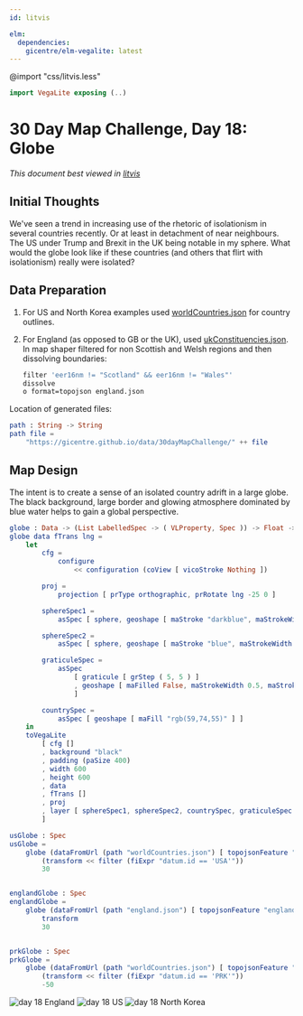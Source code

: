 ```yaml
---
id: litvis

elm:
  dependencies:
    gicentre/elm-vegalite: latest
---
```


@import "css/litvis.less"

```elm {l=hidden}
import VegaLite exposing (..)
```

# 30 Day Map Challenge, Day 18: Globe

_This document best viewed in [litvis](https://github.com/gicentre/litvis)_

## Initial Thoughts

We've seen a trend in increasing use of the rhetoric of isolationism in several countries recently. Or at least in detachment of near neighbours. The US under Trump and Brexit in the UK being notable in my sphere. What would the globe look like if these countries (and others that flirt with isolationism) really were isolated?

## Data Preparation

1.  For US and North Korea examples used [worldCountries.json](https://gicentre.github.io/data/geoTutorials/world-110m.json) for country outlines.

2.  For England (as opposed to GB or the UK), used [ukConstituencies.json](https://github.com/gicentre/data/blob/master/uk/ukConstituencies.json). In map shaper filtered for non Scottish and Welsh regions and then dissolving boundaries:

    ```sh
    filter 'eer16nm != "Scotland" && eer16nm != "Wales"'
    dissolve
    o format=topojson england.json
    ```

Location of generated files:

```elm {l}
path : String -> String
path file =
    "https://gicentre.github.io/data/30dayMapChallenge/" ++ file
```

## Map Design

The intent is to create a sense of an isolated country adrift in a large globe. The black background, large border and glowing atmosphere dominated by blue water helps to gain a global perspective.

```elm {l}
globe : Data -> (List LabelledSpec -> ( VLProperty, Spec )) -> Float -> Spec
globe data fTrans lng =
    let
        cfg =
            configure
                << configuration (coView [ vicoStroke Nothing ])

        proj =
            projection [ prType orthographic, prRotate lng -25 0 ]

        sphereSpec1 =
            asSpec [ sphere, geoshape [ maStroke "darkblue", maStrokeWidth 40, maStrokeOpacity 0.4, maFilled False ] ]

        sphereSpec2 =
            asSpec [ sphere, geoshape [ maStroke "blue", maStrokeWidth 5, maStrokeOpacity 0.3, maFill "rgb(25,25,99)" ] ]

        graticuleSpec =
            asSpec
                [ graticule [ grStep ( 5, 5 ) ]
                , geoshape [ maFilled False, maStrokeWidth 0.5, maStrokeOpacity 0.5, maStroke "black" ]
                ]

        countrySpec =
            asSpec [ geoshape [ maFill "rgb(59,74,55)" ] ]
    in
    toVegaLite
        [ cfg []
        , background "black"
        , padding (paSize 400)
        , width 600
        , height 600
        , data
        , fTrans []
        , proj
        , layer [ sphereSpec1, sphereSpec2, countrySpec, graticuleSpec ]
        ]
```

```elm {l v}
usGlobe : Spec
usGlobe =
    globe (dataFromUrl (path "worldCountries.json") [ topojsonFeature "countries1" ])
        (transform << filter (fiExpr "datum.id == 'USA'"))
        30


englandGlobe : Spec
englandGlobe =
    globe (dataFromUrl (path "england.json") [ topojsonFeature "england" ])
        transform
        30


prkGlobe : Spec
prkGlobe =
    globe (dataFromUrl (path "worldCountries.json") [ topojsonFeature "countries1" ])
        (transform << filter (fiExpr "datum.id == 'PRK'"))
        -50
```

![day 18 England](images/day18.jpg)
![day 18 US](images/day18US.jpg)
![day 18 North Korea](images/day18PRK.jpg)
